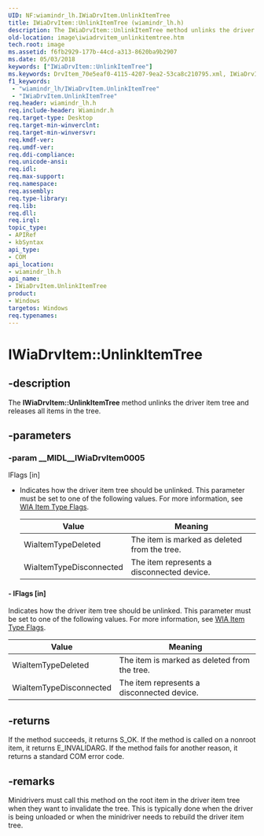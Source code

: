 ```yaml
---
UID: NF:wiamindr_lh.IWiaDrvItem.UnlinkItemTree
title: IWiaDrvItem::UnlinkItemTree (wiamindr_lh.h)
description: The IWiaDrvItem::UnlinkItemTree method unlinks the driver item tree and releases all items in the tree.
old-location: image\iwiadrvitem_unlinkitemtree.htm
tech.root: image
ms.assetid: f6fb2929-177b-44cd-a313-8620ba9b2907
ms.date: 05/03/2018
keywords: ["IWiaDrvItem::UnlinkItemTree"]
ms.keywords: DrvItem_70e5eaf0-4115-4207-9ea2-53ca8c210795.xml, IWiaDrvItem interface [Imaging Devices],UnlinkItemTree method, IWiaDrvItem.UnlinkItemTree, IWiaDrvItem::UnlinkItemTree, UnlinkItemTree, UnlinkItemTree method [Imaging Devices], UnlinkItemTree method [Imaging Devices],IWiaDrvItem interface, image.iwiadrvitem_unlinkitemtree, wiamindr_lh/IWiaDrvItem::UnlinkItemTree
f1_keywords:
 - "wiamindr_lh/IWiaDrvItem.UnlinkItemTree"
 - "IWiaDrvItem.UnlinkItemTree"
req.header: wiamindr_lh.h
req.include-header: Wiamindr.h
req.target-type: Desktop
req.target-min-winverclnt:
req.target-min-winversvr: 
req.kmdf-ver: 
req.umdf-ver: 
req.ddi-compliance: 
req.unicode-ansi: 
req.idl: 
req.max-support: 
req.namespace: 
req.assembly: 
req.type-library: 
req.lib: 
req.dll: 
req.irql: 
topic_type:
- APIRef
- kbSyntax
api_type:
- COM
api_location:
- wiamindr_lh.h
api_name:
- IWiaDrvItem.UnlinkItemTree
product:
- Windows
targetos: Windows
req.typenames: 
---
```


# IWiaDrvItem::UnlinkItemTree

## -description

The **IWiaDrvItem::UnlinkItemTree** method unlinks the driver item tree and releases all items in the tree.

## -parameters

### -param __MIDL__IWiaDrvItem0005

lFlags [in]

- Indicates how the driver item tree should be unlinked. This parameter must be set to one of the following values. For more information, see [WIA Item Type Flags](https://docs.microsoft.com/windows/win32/wia/-wia-wia-item-type-flags).

  | Value | Meaning |
  | --- | --- |
  | WiaItemTypeDeleted | The item is marked as deleted from the tree. |
  | WiaItemTypeDisconnected | The item represents a disconnected device. |

#### - lFlags [in]

Indicates how the driver item tree should be unlinked. This parameter must be set to one of the following values. For more information, see [WIA Item Type Flags](https://docs.microsoft.com/windows/win32/wia/-wia-wia-item-type-flags).

| Value | Meaning |
| --- | --- |
| WiaItemTypeDeleted | The item is marked as deleted from the tree. |
| WiaItemTypeDisconnected | The item represents a disconnected device. |

## -returns

If the method succeeds, it returns S_OK. If the method is called on a nonroot item, it returns E_INVALIDARG. If the method fails for another reason, it returns a standard COM error code.

## -remarks

Minidrivers must call this method on the root item in the driver item tree when they want to invalidate the tree. This is typically done when the driver is being unloaded or when the minidriver needs to rebuild the driver item tree.
